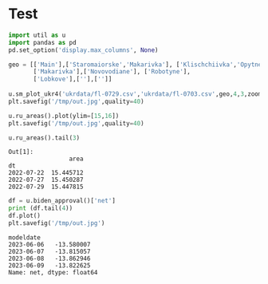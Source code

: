 # Test

```python
import util as u
import pandas as pd
pd.set_option('display.max_columns', None)
```





```python
geo = [['Main'],['Staromaiorske','Makarivka'], ['Klischchiivka','Opytne','Bakhmut'],
       ['Makarivka'],['Novovodiane'], ['Robotyne'],
       ['Lobkove'],[''],['']]
       
u.sm_plot_ukr4('ukrdata/fl-0729.csv','ukrdata/fl-0703.csv',geo,4,3,zoom=0.03,fsize=(10,12),)
plt.savefig('/tmp/out.jpg',quality=40)
```














```python
u.ru_areas().plot(ylim=[15,16])
plt.savefig('/tmp/out.jpg',quality=40)
```


```python
u.ru_areas().tail(3)
```

```text
Out[1]: 
                 area
dt                   
2022-07-22  15.445712
2022-07-27  15.450287
2022-07-29  15.447815
```



























































```python
df = u.biden_approval()['net']
print (df.tail(4))
df.plot()
plt.savefig('/tmp/out.jpg')
```

```text
modeldate
2023-06-06   -13.580007
2023-06-07   -13.815057
2023-06-08   -13.862946
2023-06-09   -13.822625
Name: net, dtype: float64
```




